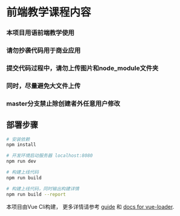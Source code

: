 # 前端教学课程内容

### 本项目用语前端教学使用
### 请勿抄袭代码用于商业应用
### 提交代码过程中，请勿上传图片和node_module文件夹
### 同时，尽量避免大文件上传
### master分支禁止除创建者外任意用户修改

## 部署步骤

``` bash
# 安装依赖
npm install

# 开发环境启动服务器 localhost:8080
npm run dev

# 构建上线代码
npm run build

# 构建上线代码，同时输出构建详情
npm run build --report
```

本项目由Vue Cli构建，   更多详情请参考 [guide](http://vuejs-templates.github.io/webpack/) 和 [docs for vue-loader](http://vuejs.github.io/vue-loader).
